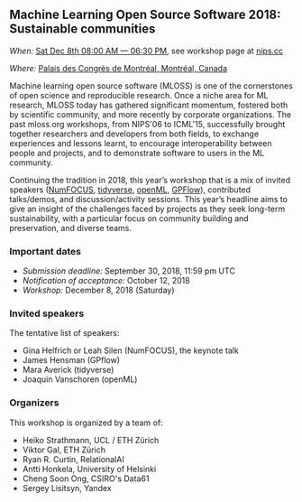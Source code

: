 ## Machine Learning Open Source Software 2018: Sustainable communities

*When:* [Sat Dec 8th 08:00 AM &mdash; 06:30 PM](https://calendar.google.com/event?action=TEMPLATE&amp;tmeid=MDNnM2ljaXQzbWsxbWtlZHJhaHNxZm0yODAgNDBhZnZlM29wdHEwOTFtc2UxdnNpbDMwNjBAZw&amp;tmsrc=40afve3optq091mse1vsil3060%40group.calendar.google.com), see workshop page at [nips.cc](https://nips.cc/Conferences/2018/Schedule?showEvent=10920)

*Where:* [Palais des Congrès de Montréal, Montréal, Canada](https://congresmtl.com/en/)

Machine learning open source software (MLOSS) is one of the cornerstones of open science and reproducible research. Once a niche area for ML research, MLOSS today has gathered significant momentum, fostered both by scientific community, and more recently by corporate organizations. The past mloss.org workshops, from NIPS'06 to ICML'15, successfully brought together researchers and developers from both fields, to exchange experiences and lessons learnt, to encourage interoperability between people and projects, and to demonstrate software to users in the ML community.

Continuing the tradition in 2018, this year’s workshop that is a mix of invited speakers ([NumFOCUS](https://numfocus.org), [tidyverse](https://www.tidyverse.org/), [openML](https://www.openml.org/), [GPFlow](https://gpflow.readthedocs.io/en/latest/)), contributed talks/demos, and discussion/activity sessions. This year’s headline aims to give an insight of the challenges faced by projects as they seek long-term sustainability, with a particular focus on community building and preservation, and diverse teams.

### Important dates

- *Submission deadline:* September 30, 2018, 11:59 pm UTC
- *Notification of acceptance:* October 12, 2018
- *Workshop:* December 8, 2018 (Saturday)

### Invited speakers

The tentative list of speakers:
- Gina Helfrich or Leah Silen (NumFOCUS), the keynote talk
- James Hensman (GPflow)
- Mara Averick (tidyverse)
- Joaquin Vanschoren (openML)

### Organizers

This workshop is organized by a team of:

- Heiko Strathmann, UCL / ETH Zürich
- Viktor Gal, ETH Zürich
- Ryan R. Curtin, RelationalAI
- Antti Honkela, University of Helsinki
- Cheng Soon Ong, CSIRO's Data61
- Sergey Lisitsyn, Yandex
